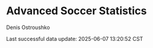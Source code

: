 # Advanced Soccer Statistics
Denis Ostroushko

<!-- gfm -->

Last successful data update: 2025-06-07 13:20:52 CST
